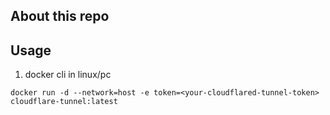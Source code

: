 ## About this repo



## Usage
1. docker cli in linux/pc
```
docker run -d --network=host -e token=<your-cloudflared-tunnel-token> cloudflare-tunnel:latest
```